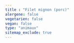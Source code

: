 ```yaml
---
title : "Filet mignon (porc)"
alergene: false
vegetarien: false
vegan: false
type: "animaux"
sitemap_exclude: true
--- 
```

